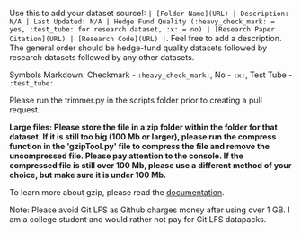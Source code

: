 Use this to add your dataset source!: ```| [Folder Name](URL) | Description: N/A | Last Updated: N/A | Hedge Fund Quality (:heavy_check_mark: = yes, :test_tube: for research dataset, :x: = no) | [Research Paper Citation](URL) | [Research Code](URL) |```. Feel free to add a description. The general order should be hedge-fund quality datasets followed by research datasets followed by any other datasets.

Symbols Markdown: Checkmark -  ```:heavy_check_mark:```, No - ```:x:```, Test Tube - ```:test_tube:```

Please run the trimmer.py in the scripts folder prior to creating a pull request.

**Large files: Please store the file in a zip folder within the folder for that dataset. If it is still too big (100 Mb or larger), please run the compress function in the **'gzipTool.py'** file to compress the file and remove the uncompressed file. Please pay attention to the console. If the compressed file is still over 100 Mb, please use a different method of your choice, but make sure it is under 100 Mb.**

To learn more about gzip, please read the [documentation](https://www.gnu.org/software/gzip/manual/gzip.html).

Note: Please avoid Git LFS as Github charges money after using over 1 GB. I am a college student and would rather not pay for Git LFS datapacks.